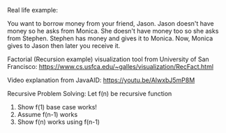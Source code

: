 Real life example:

You want to borrow money from your friend, Jason. Jason doesn't have money so he asks from Monica. She doesn't have money too so she asks from Stephen. Stephen has money and gives it to Monica. Now, Monica gives to Jason then later you receive it. 

Factorial (Recursion example) visualization tool from University of San Francisco:
https://www.cs.usfca.edu/~galles/visualization/RecFact.html

Video explanation from JavaAID:
https://youtu.be/AIwxbJ5mP8M

Recursive Problem Solving:
Let f(n) be recursive function
 1) Show f(1) base case works!
 2) Assume f(n-1) works
 3) Show f(n) works using f(n-1)